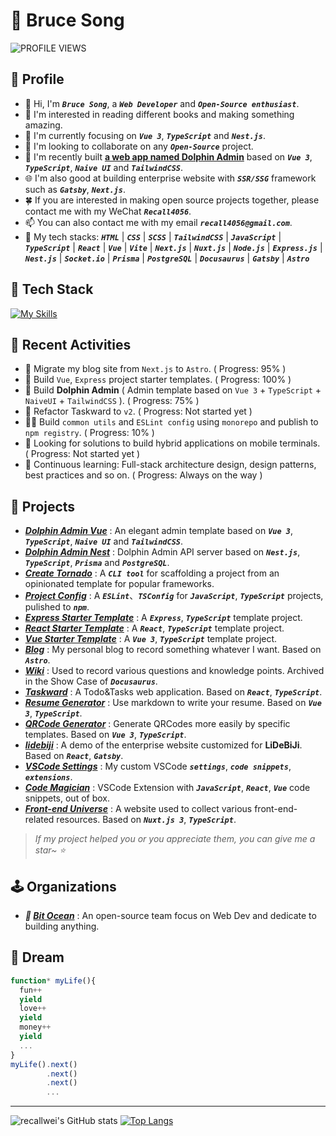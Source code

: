 # 🦁 Bruce Song

![PROFILE VIEWS](https://komarev.com/ghpvc/?username=recallwei&label=PROFILE+VIEWS)

## 🍗 Profile

- 👋 Hi, I'm _**`Bruce Song`**_, a _**`Web Developer`**_ and _**`Open-Source enthusiast`**_.
- 📖 I'm interested in reading different books and making something amazing.
- 🌱 I'm currently focusing on _**`Vue 3`**_, _**`TypeScript`**_ and _**`Nest.js`**_.
- 💞️ I'm looking to collaborate on any _**`Open-Source`**_ project.
- 🚀 I'm recently built **[a web app named Dolphin Admin](https://dolphin-admin.bit-ocean.studio)** based on _**`Vue 3`**_, _**`TypeScript`**_, _**`Naive UI`**_ and _**`TailwindCSS`**_.
- 🌐 I'm also good at building enterprise website with _**`SSR/SSG`**_ framework such as _**`Gatsby`**_, _**`Next.js`**_.
- 🍀 If you are interested in making open source projects together, please contact me with my WeChat _**`Recall4056`**_.
- 📫 You can also contact me with my email _**`recall4056@gmail.com`**_.
- 💪 My tech stacks: _**`HTML`**_ | _**`CSS`**_ | _**`SCSS`**_ | _**`TailwindCSS`**_ | _**`JavaScript`**_ | _**`TypeScript`**_ | _**`React`**_ | _**`Vue`**_ | _**`Vite`**_ | _**`Next.js`**_ | _**`Nuxt.js`**_ | _**`Node.js`**_ | _**`Express.js`**_ | _**`Nest.js`**_ | _**`Socket.io`**_ | _**`Prisma`**_ | _**`PostgreSQL`**_ | _**`Docusaurus`**_ | _**`Gatsby`**_ | _**`Astro`**_

## 🚀 Tech Stack

[![My Skills](https://skillicons.dev/icons?i=js,ts,html,css,react,redux,vue,vite,sass,tailwind,nextjs,nuxtjs,gatsby,astro,nodejs,express,nestjs,postgres,prisma,tauri&theme=light&perline=10)](https://skillicons.dev)

## 🌱 Recent Activities

- 🦁 Migrate my blog site from `Next.js` to `Astro`. ( Progress: 95% )
- 🐻 Build `Vue`, `Express` project starter templates. ( Progress: 100% )
- 🐬 Build **Dolphin Admin** ( Admin template based on `Vue 3` + `TypeScript` + `NaiveUI` + `TailwindCSS` ). ( Progress: 75% )
- 🦊 Refactor Taskward to `v2`. ( Progress: Not started yet )
- 🐻‍❄️ Build `common utils` and `ESLint config` using `monorepo` and publish to `npm registry`. ( Progress: 10% )
- 🐯 Looking for solutions to build hybrid applications on mobile terminals. ( Progress: Not started yet )
- 🐶 Continuous learning: Full-stack architecture design, design patterns, best practices and so on. ( Progress: Always on the way )

## 🦄 Projects

- _**[Dolphin Admin Vue](https://dolphin-admin.bit-ocean.studio)**_ : An elegant admin template based on _**`Vue 3`**_, _**`TypeScript`**_, _**`Naive UI`**_ and _**`TailwindCSS`**_.
- _**[Dolphin Admin Nest](https://github.com/bit-ocean-studio/dolphin-admin-nest)**_ : Dolphin Admin API server based on _**`Nest.js`**_, _**`TypeScript`**_, _**`Prisma`**_ and _**`PostgreSQL`**_.
- _**[Create Tornado](https://github.com/recallwei/tornado)**_ : A _**`CLI tool`**_ for scaffolding a project from an opinionated template for popular frameworks.
- _**[Project Config](https://github.com/recallwei/project-config)**_ : A _**`ESLint`**_、_**`TSConfig`**_ for _**`JavaScript`**_, _**`TypeScript`**_ projects, pulished to _**`npm`**_.
- _**[Express Starter Template](https://github.com/recallwei/express-starter-template)**_ : A _**`Express`**_, _**`TypeScript`**_ template project.
- _**[React Starter Template](https://github.com/recallwei/react-starter-template)**_ : A _**`React`**_, _**`TypeScript`**_ template project.
- _**[Vue Starter Template](https://github.com/recallwei/vue-starter-template)**_ : A _**`Vue 3`**_, _**`TypeScript`**_ template project.
- _**[Blog](https://brucesong.xyz)**_ : My personal blog to record something whatever I want. Based on _**`Astro`**_.
- _**[Wiki](https://wiki.brucesong.xyz)**_ : Used to record various questions and knowledge points. Archived in the Show Case of _**`Docusaurus`**_.
- _**[Taskward](https://taskward.bit-ocean.studio)**_ : A Todo&Tasks web application. Based on _**`React`**_, _**`TypeScript`**_.
- _**[Resume Generator](https://resume.brucesong.xyz)**_ : Use markdown to write your resume. Based on _**`Vue 3`**_, _**`TypeScript`**_.
- _**[QRCode Generator](https://qrcode.brucesong.xyz)**_ : Generate QRCodes more easily by specific templates. Based on _**`Vue 3`**_, _**`TypeScript`**_.
- _**[lidebiji](https://lidebiji-demo.brucesong.xyz/media)**_ : A demo of the enterprise website customized for **LiDeBiJi**. Based on _**`React`**_, _**`Gatsby`**_.
- _**[VSCode Settings](https://github.com/recallwei/vscode-settings)**_ : My custom VSCode _**`settings`**_, _**`code snippets`**_, _**`extensions`**_.
- _**[Code Magician](https://github.com/recallwei/code-magician)**_ : VSCode Extension with _**`JavaScript`**_, _**`React`**_, _**`Vue`**_ code snippets, out of box.
- _**[Front-end Universe](https://front-end-universe.vercel.app)**_ : A website used to collect various front-end-related resources. Based on _**`Nuxt.js 3`**_, _**`TypeScript`**_.

> _If my project helped you or you appreciate them, you can give me a star~ ⭐_

## 🕹️ Organizations

- _**🌊 [Bit Ocean](https://github.com/bit-ocean-studio)**_ : An open-source team focus on Web Dev and dedicate to building anything.

## 💫 Dream

```typescript
function* myLife(){
  fun++
  yield
  love++
  yield
  money++
  yield
  ...
}
myLife().next()
        .next()
        .next()
        ...
```

---

![recallwei's GitHub stats](https://github-readme-stats.vercel.app/api?username=recallwei&count_private=true&theme=react)
[![Top Langs](https://github-readme-stats.vercel.app/api/top-langs/?username=recallwei&layout=compact&theme=react)](https://github.com/recallwei)
